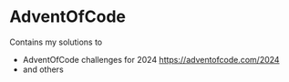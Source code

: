 # AdventOfCode
Contains my solutions to 
* AdventOfCode challenges for 2024 https://adventofcode.com/2024
* and others
